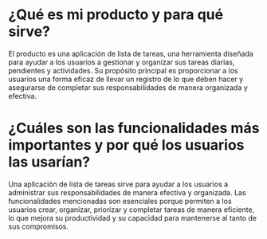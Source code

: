 # ¿Qué es mi producto y para qué sirve?

El producto es una aplicación de lista de tareas, una herramienta diseñada para ayudar a los usuarios a gestionar y organizar sus tareas diarias, pendientes y actividades. Su propósito principal es proporcionar a los usuarios una forma eficaz de llevar un registro de lo que deben hacer y asegurarse de completar sus responsabilidades de manera organizada y efectiva.

# ¿Cuáles son las funcionalidades más importantes y por qué los usuarios las usarían?

Una aplicación de lista de tareas sirve para ayudar a los usuarios a administrar sus responsabilidades de manera efectiva y organizada. Las funcionalidades mencionadas son esenciales porque permiten a los usuarios crear, organizar, priorizar y completar tareas de manera eficiente, lo que mejora su productividad y su capacidad para mantenerse al tanto de sus compromisos.
